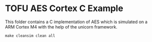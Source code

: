 # TOFU AES Cortex C Example
This folder contains a C implementation of AES which is simulated on a ARM Cortex M4 with the help of the unicorn framework.

    make cleansim clean all

